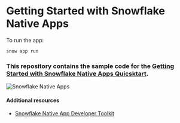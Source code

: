 # Getting Started with Snowflake Native Apps

To run the app:
```
snow app run
```

### This repository contains the sample code for the [Getting Started with Snowflake Native Apps Quicsktart](https://quickstarts.snowflake.com/guide/getting_started_with_native_apps/). 

![Snowflake Native Apps](https://quickstarts.snowflake.com/guide/getting_started_with_native_apps/img/edcfa4000a03ae36.png)

#### Additional resources

- [Snowflake Native App Developer Toolkit](https://www.snowflake.com/snowflake-native-app-developer-toolkit/?utm_source=github&utm_medium=github&utm_campaign=na-us-en-eb-developer-toolkit-github)
